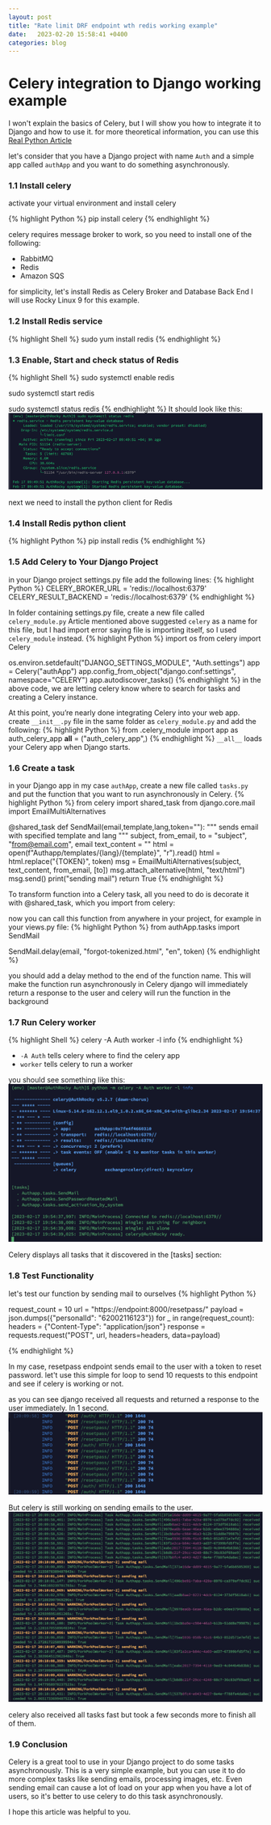 ```yaml
---
layout: post
title: "Rate limit DRF endpoint wth redis working example"
date:   2023-02-20 15:58:41 +0400
categories: blog
---
```

# Celery integration to Django working example

I won't explain the basics of Celery, but I will show you how to integrate it to Django and how to use it.
for more theoretical information, you can use this [Real Python Article](https://realpython.com/asynchronous-tasks-with-django-and-celery/)

let's consider that you have a Django project with name `Auth` and a simple app called `authApp` and you want to do something asynchronously.

### 1.1 Install celery
activate your virtual environment and install celery

{% highlight Python %}
pip install celery
{% endhighlight %}

celery requires message broker to work, so you need to install one of the following:
- RabbitMQ
- Redis
- Amazon SQS

for simplicity, let's install Redis as Celery Broker and Database Back End
I will use Rocky Linux 9 for this example. 
### 1.2 Install Redis service
{% highlight Shell %}
sudo yum install redis
{% endhighlight %}

### 1.3 Enable, Start and check status of Redis
{% highlight Shell %}
sudo systemctl enable redis

sudo systemctl start redis

sudo systemctl status redis
{% endhighlight %}
It should look like this:
![redis_status.png](/img/blog/redis_status.png)

next we need to install the python client for Redis
### 1.4 Install Redis python client
{% highlight Python %}
pip install redis
{% endhighlight %}

### 1.5 Add Celery to Your Django Project
in your Django project settings.py file add the following lines:
{% highlight Python %}
CELERY_BROKER_URL = 'redis://localhost:6379'
CELERY_RESULT_BACKEND = 'redis://localhost:6379'
{% endhighlight %}

In folder containing settings.py file, create a new file called `celery_module.py`
Article mentioned above suggested `celery` as a name for this file, but I had import error saying file is importing itself, so I used `celery_module` instead.
{% highlight Python %}
import os
from celery import Celery

os.environ.setdefault("DJANGO_SETTINGS_MODULE", "Auth.settings")
app = Celery("authApp")
app.config_from_object("django.conf:settings", namespace="CELERY")
app.autodiscover_tasks()
{% endhighlight %}
in the above code, we are letting celery know where to search for tasks and creating a Celery instance.

At this point, you’re nearly done integrating Celery into your web app. 
create `__init__.py` file in the same folder as `celery_module.py` and add the following:
{% highlight Python %}
from .celery_module import app as auth_celery_app
__all__ = ("auth_celery_app",)
{% endhighlight %}
`__all__` loads your Celery app when Django starts.


### 1.6 Create a task
in your Django app in my case `authApp`, create a new file called `tasks.py`
and put the function that you want to run asynchronously in Celery.
{% highlight Python %}
from celery import shared_task
from django.core.mail import EmailMultiAlternatives

@shared_task
def SendMail(email,template,lang,token=""):
    """
    sends email with specified template and lang
    """
    subject, from_email, to = "subject", "from@email.com", email
    text_content = ""
    html = open(f"Authapp/templates/{lang}/{template}", "r").read()
    html = html.replace("{TOKEN}", token)
    msg = EmailMultiAlternatives(subject, text_content, from_email, [to])
    msg.attach_alternative(html, "text/html")
    msg.send()
    print("sending mail")
    return True
{% endhighlight %}


To transform function into a Celery task, all you need to do is decorate it with @shared_task, which you import from celery:

now you can call this function from anywhere in your project, for example in your views.py file:
{% highlight Python %}
from authApp.tasks import SendMail

SendMail.delay(email, "forgot-tokenized.html", "en", token)
{% endhighlight %}


you should add a delay method to the end of the function name.
This will make the function run asynchronously in Celery
django will immediately return a response to the user
and celery will run the function in the background


### 1.7 Run Celery worker 
{% highlight Shell %}
celery -A Auth worker -l info
{% endhighlight %}
- `-A Auth` tells celery where to find the celery app
- `worker` tells celery to run a worker

you should see something like this:
![celery_worker.png](/img/blog/celery_worker.png)

Celery displays all tasks that it discovered in the [tasks] section:


### 1.8 Test Functionality
let's test our function by sending mail to ourselves
{% highlight Python %}

request_count = 10
url = "https://endpoint:8000/resetpass/"
payload = json.dumps({"personalId": "62002116123"})
for _ in range(request_count):
    headers = {"Content-Type": "application/json"}
    response = requests.request("POST", url, headers=headers, data=payload)

{% endhighlight %}

In my case, resetpass endpoint sends email to the user with a token to reset password.
let't use this simple for loop to send 10 requests to this endpoint and see if celery is working or not.

as you can see django received all requests and returned a response to the user immediately. In 1 second.
![django_log.png](/img/blog/django_log.png)

But celery is still working on sending emails to the user.
![celery_log.png](/img/blog/celery_log.png)

celery also received all tasks fast but took a few seconds more to finish all of them.

### 1.9 Conclusion
Celery is a great tool to use in your Django project to do some tasks asynchronously.
This is a very simple example, but you can use it to do more complex tasks like sending emails, processing images, etc.
Even sending email can cause a lot of load on your app when you have a lot of users, so it's better to use celery to do this task asynchronously.

I hope this article was helpful to you.





